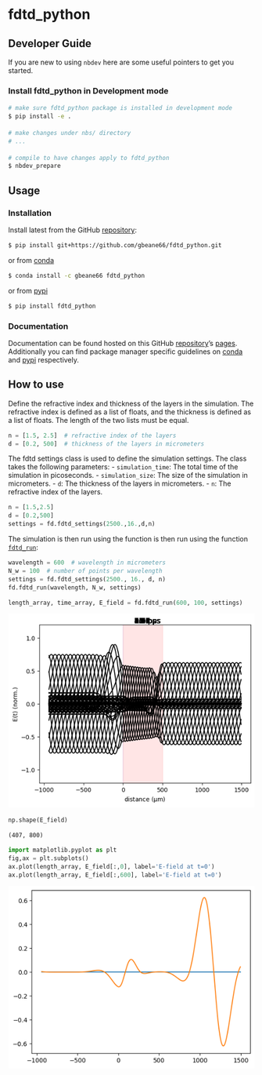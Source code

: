 # fdtd_python


<!-- WARNING: THIS FILE WAS AUTOGENERATED! DO NOT EDIT! -->

## Developer Guide

If you are new to using `nbdev` here are some useful pointers to get you
started.

### Install fdtd_python in Development mode

``` sh
# make sure fdtd_python package is installed in development mode
$ pip install -e .

# make changes under nbs/ directory
# ...

# compile to have changes apply to fdtd_python
$ nbdev_prepare
```

## Usage

### Installation

Install latest from the GitHub
[repository](https://github.com/gbeane66/fdtd_python):

``` sh
$ pip install git+https://github.com/gbeane66/fdtd_python.git
```

or from [conda](https://anaconda.org/gbeane66/fdtd_python)

``` sh
$ conda install -c gbeane66 fdtd_python
```

or from [pypi](https://pypi.org/project/fdtd_python/)

``` sh
$ pip install fdtd_python
```

### Documentation

Documentation can be found hosted on this GitHub
[repository](https://github.com/gbeane66/fdtd_python)’s
[pages](https://gbeane66.github.io/fdtd_python/). Additionally you can
find package manager specific guidelines on
[conda](https://anaconda.org/gbeane66/fdtd_python) and
[pypi](https://pypi.org/project/fdtd_python/) respectively.

## How to use

Define the refractive index and thickness of the layers in the
simulation. The refractive index is defined as a list of floats, and the
thickness is defined as a list of floats. The length of the two lists
must be equal.

``` python
n = [1.5, 2.5]  # refractive index of the layers
d = [0.2, 500]  # thickness of the layers in micrometers
```

The fdtd settings class is used to define the simulation settings. The
class takes the following parameters: - `simulation_time`: The total
time of the simulation in picoseconds. - `simulation_size`: The size of
the simulation in micrometers. - `d`: The thickness of the layers in
micrometers. - `n`: The refractive index of the layers.

``` python
n = [1.5,2.5]
d = [0.2,500]
settings = fd.fdtd_settings(2500.,16.,d,n)
```

The simulation is then run using the function is then run using the
function
[`fdtd_run`](https://gbeane66.github.io/fdtd_python/fdtd_python.html#fdtd_run):

``` python
wavelength = 600  # wavelength in micrometers
N_w = 100  # number of points per wavelength
settings = fd.fdtd_settings(2500., 16., d, n)
fd.fdtd_run(wavelength, N_w, settings)
```

``` python
length_array, time_array, E_field = fd.fdtd_run(600, 100, settings)
```

![](index_files/figure-commonmark/cell-3-output-1.png)

``` python
np.shape(E_field)
```

    (407, 800)

``` python
import matplotlib.pyplot as plt
fig,ax = plt.subplots()
ax.plot(length_array, E_field[:,0], label='E-field at t=0')
ax.plot(length_array, E_field[:,600], label='E-field at t=0')
```

![](index_files/figure-commonmark/cell-5-output-1.png)
